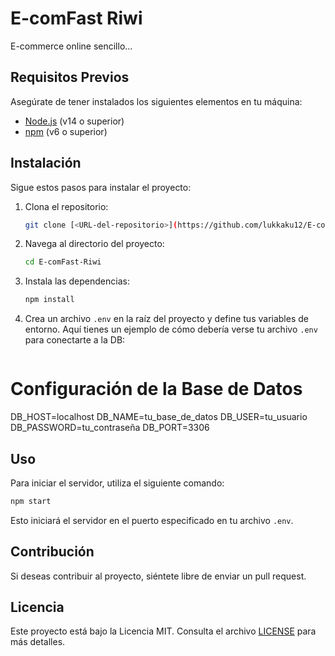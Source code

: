 
# E-comFast Riwi

E-commerce online sencillo...

## Requisitos Previos

Asegúrate de tener instalados los siguientes elementos en tu máquina:

- [Node.js](https://nodejs.org/) (v14 o superior)
- [npm](https://www.npmjs.com/) (v6 o superior)

## Instalación

Sigue estos pasos para instalar el proyecto:

1. Clona el repositorio:

   ```bash
   git clone [<URL-del-repositorio>](https://github.com/lukkaku12/E-comFast-Riwi.git)
   ```

2. Navega al directorio del proyecto:

   ```bash
   cd E-comFast-Riwi
   ```

3. Instala las dependencias:

   ```bash
   npm install
   ```

4. Crea un archivo `.env` en la raíz del proyecto y define tus variables de entorno. Aquí tienes un ejemplo de cómo debería verse tu archivo `.env` para conectarte a la DB:

   ```plaintext
# Configuración de la Base de Datos
DB_HOST=localhost
DB_NAME=tu_base_de_datos
DB_USER=tu_usuario
DB_PASSWORD=tu_contraseña
DB_PORT=3306

## Uso

Para iniciar el servidor, utiliza el siguiente comando:

```bash
npm start
```

Esto iniciará el servidor en el puerto especificado en tu archivo `.env`.

## Contribución

Si deseas contribuir al proyecto, siéntete libre de enviar un pull request.

## Licencia

Este proyecto está bajo la Licencia MIT. Consulta el archivo [LICENSE](LICENSE) para más detalles.
